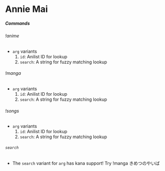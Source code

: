 # Annie Mai

##### Commands

###### !anime <arg>

- `arg` variants
  1. `id`: Anilist ID for lookup
  2. `search`: A string for fuzzy matching lookup

###### !manga <arg>

- `arg` variants
  1. `id`: Anilist ID for lookup
  2. `search`: A string for fuzzy matching lookup

###### !songs <arg>

- `arg` variants
  1. `id`: Anilist ID for lookup
  2. `search`: A string for fuzzy matching lookup

###### `search`

- The `search` variant for `arg` has kana support!
  Try !manga きめつのやいば

<!-- TODO: Optimize Binary -> https://lifthrasiir.github.io/rustlog/why-is-a-rust-executable-large.html -->
<!-- TODO: Maybe Try to get Spotify links for songs? -->
